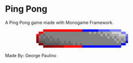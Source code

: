 # Ping Pong
A Ping Pong game made with Monogame Framework.

<p align="center">
    <img src="./App/Icon.png" alt="Ping Pong" width="300" display="block"/>
</p>

Made By: George Paulino